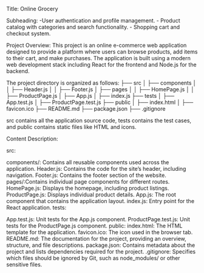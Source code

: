 Title: Online Grocery

Subheading: -User authentication and profile management. - Product catalog with categories and search functionality. - Shopping cart and checkout system.

Project Overview: This project is an online e-commerce web application designed to provide a platform where users can browse products, add items to their cart, and make purchases. The application is built using a modern web development stack including React for the frontend and Node.js for the backend.

The project directory is organized as follows: ├── src │ ├── components │ │ ├── Header.js │ │ ├── Footer.js │ ├── pages │ │ ├── HomePage.js │ │ ├── ProductPage.js │ ├── App.js │ ├── index.js ├── tests │ ├── App.test.js │ ├── ProductPage.test.js ├── public │ ├── index.html │ ├── favicon.ico ├── README.md ├── package.json ├── .gitignore

src contains all the application source code, tests contains the test cases, and public contains static files like HTML and icons.

Content Description:

src:

components/: Contains all reusable components used across the application.
Header.js: Contains the code for the site’s header, including navigation.
Footer.js: Contains the footer section of the website.
pages/:Contains individual page components for different routes.
HomePage.js: Displays the homepage, including product listings.
ProductPage.js: Displays individual product details.
App.js: The root component that contains the application layout.
index.js: Entry point for the React application.
tests:

App.test.js: Unit tests for the App.js component.
ProductPage.test.js: Unit tests for the ProductPage.js component.
public:
index.html: The HTML template for the application.
favicon.ico: The icon used in the browser tab.
README.md:
The documentation for the project, providing an overview, structure, and file descriptions.
package.json:
Contains metadata about the project and lists dependencies required for the project.
.gitignore:
Specifies which files should be ignored by Git, such as node_modules/ or other sensitive files.
